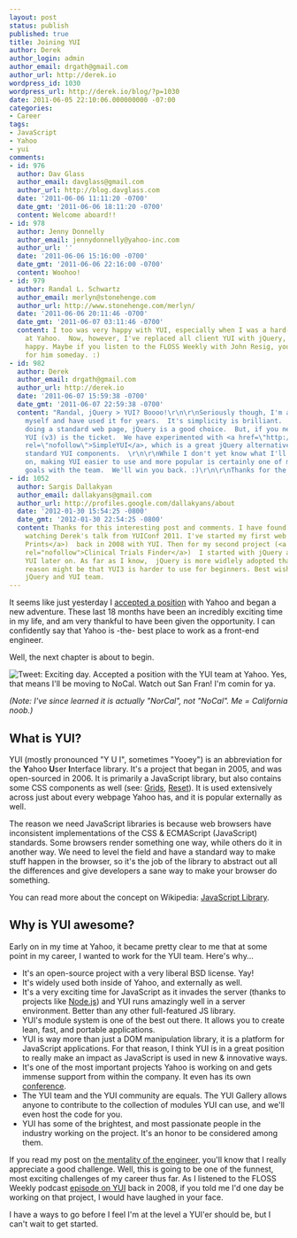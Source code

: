 ```yaml
---
layout: post
status: publish
published: true
title: Joining YUI
author: Derek
author_login: admin
author_email: drgath@gmail.com
author_url: http://derek.io
wordpress_id: 1030
wordpress_url: http://derek.io/blog/?p=1030
date: 2011-06-05 22:10:06.000000000 -07:00
categories:
- Career
tags:
- JavaScript
- Yahoo
- yui
comments:
- id: 976
  author: Dav Glass
  author_email: davglass@gmail.com
  author_url: http://blog.davglass.com
  date: '2011-06-06 11:11:20 -0700'
  date_gmt: '2011-06-06 18:11:20 -0700'
  content: Welcome aboard!!
- id: 978
  author: Jenny Donnelly
  author_email: jennydonnelly@yahoo-inc.com
  author_url: ''
  date: '2011-06-06 15:16:00 -0700'
  date_gmt: '2011-06-06 22:16:00 -0700'
  content: Woohoo!
- id: 979
  author: Randal L. Schwartz
  author_email: merlyn@stonehenge.com
  author_url: http://www.stonehenge.com/merlyn/
  date: '2011-06-06 20:11:46 -0700'
  date_gmt: '2011-06-07 03:11:46 -0700'
  content: I too was very happy with YUI, especially when I was a hard-working contractor
    at Yahoo.  Now, however, I've replaced all client YUI with jQuery, and am very
    happy. Maybe if you listen to the FLOSS Weekly with John Resig, you'll be working
    for him someday. :)
- id: 982
  author: Derek
  author_email: drgath@gmail.com
  author_url: http://derek.io
  date: '2011-06-07 15:59:38 -0700'
  date_gmt: '2011-06-07 22:59:38 -0700'
  content: "Randal, jQuery > YUI? Boooo!\r\n\r\nSeriously though, I'm a jQuery fan
    myself and have used it for years.  It's simplicity is brilliant.  If you are
    doing a standard web page, jQuery is a good choice.  But, if you need a JS application,
    YUI (v3) is the ticket.  We have experimented with <a href=\"http://ericmiraglia.com/yui/demos/quickyui.php\"
    rel=\"nofollow\">SimpleYUI</a>, which is a great jQuery alternative using all
    standard YUI components.  \r\n\r\nWhile I don't yet know what I'll be working
    on, making YUI easier to use and more popular is certainly one of my long-term
    goals with the team.  We'll win you back. :)\r\n\r\nThanks for the comment"
- id: 1052
  author: Sargis Dallakyan
  author_email: dallakyans@gmail.com
  author_url: http://profiles.google.com/dallakyans/about
  date: '2012-01-30 15:54:25 -0800'
  date_gmt: '2012-01-30 22:54:25 -0800'
  content: Thanks for this interesting post and comments. I have found this page after
    watching Derek's talk from YUIConf 2011. I've started my first web project (<a>Food
    Prints</a>)  back in 2008 with YUI. Then for my second project (<a href="http://clismap.appspot.com/"
    rel="nofollow">Clinical Trials Finder</a>)  I started with jQuery and then added
    YUI later on. As far as I know,  jQuery is more widlely adopted than YUI.  The
    reason might be that YUI3 is harder to use for beginners. Best wishes to both
    jQuery and YUI team.
---
```

It seems like just yesterday I <a href="http://derek.io/blog/2009/im-a-yahoo/">accepted a position</a> with Yahoo and began a new adventure. These last 18 months have been an incredibly exciting time in my life, and am very thankful to have been given the opportunity. I can confidently say that Yahoo is -the- best place to work as a front-end engineer.

<!--more-->

Well, the next chapter is about to begin.

<img src="http://s89997654.onlinehome.us/screencaps/Twitter___%40Derek_Gathright__Exciting_day._Accepted_a_p_...-20110605-203607.jpg" alt="Tweet: Exciting day. Accepted a position with the YUI team at Yahoo. Yes, that means I'll be moving to NoCal. Watch out San Fran! I'm comin for ya." />

<em>(Note: I've since learned it is actually "NorCal", not "NoCal". Me = California noob.)</em>
<h2>What is YUI?</h2>
YUI (mostly pronounced "Y U I", sometimes "Yooey") is an abbreviation for the <strong>Y</strong>ahoo <strong>U</strong>ser <strong>I</strong>nterface library. It's a project that began in 2005, and was open-sourced in 2006. It is primarily a JavaScript library, but also contains some CSS components as well (see: <a href="http://developer.yahoo.com/yui/grids/">Grids</a>, <a href="http://developer.yahoo.com/yui/reset/">Reset</a>). It is used extensively across just about every webpage Yahoo has, and it is popular externally as well.

<a id="more"></a><a id="more-1030"></a>

The reason we need JavaScript libraries is because web browsers have inconsistent implementations of the CSS &amp; ECMAScript (JavaScript) standards. Some browsers render something one way, while others do it in another way. We need to level the field and have a standard way to make stuff happen in the browser, so it's the job of the library to abstract out all the differences and give developers a sane way to make your browser do something.

You can read more about the concept on Wikipedia: <a href="https://secure.wikimedia.org/wikipedia/en/wiki/JavaScript_library">JavaScript Library</a>.
<h2>Why is YUI awesome?</h2>
Early on in my time at Yahoo, it became pretty clear to me that at some point in my career, I wanted to work for the YUI team. Here's why...
<ul>
	<li>It's an open-source project with a very liberal BSD license. Yay!</li>
	<li>It's widely used both inside of Yahoo, and externally as well.</li>
	<li>It's a very exciting time for JavaScript as it invades the server (thanks to projects like <a href="http://nodejs.org">Node.js</a>) and YUI runs amazingly well in a server environment. Better than any other full-featured JS library.</li>
	<li>YUI's module system is one of the best out there. It allows you to create lean, fast, and portable applications.</li>
	<li>YUI is way more than just a DOM manipulation library, it is a platform for JavaScript applications. For that reason, I think YUI is in a great position to really make an impact as JavaScript is used in new &amp; innovative ways.</li>
	<li>It's one of the most important projects Yahoo is working on and gets immense support from within the company. It even has its own <a href="http://yuilibrary.com/yuiconf2010/">conference</a>.</li>
	<li>The YUI team and the YUI community are equals. The YUI Gallery allows anyone to contribute to the collection of modules YUI can use, and we'll even host the code for you.</li>
	<li>YUI has some of the brightest, and most passionate people in the industry working on the project. It's an honor to be considered among them.</li>
</ul>
If you read my post on <a href="http://derek.io/blog/2011/the-engineer/">the mentality of the engineer</a>, you'll know that I really appreciate a good challenge. Well, this is going to be one of the funnest, most exciting challenges of my career thus far. As I listened to the FLOSS Weekly podcast <a href="http://twit.tv/floss23">episode on YUI</a> back in 2008, if you told me I'd one day be working on that project, I would have laughed in your face.

I have a ways to go before I feel I'm at the level a YUI'er should be, but I can't wait to get started.

